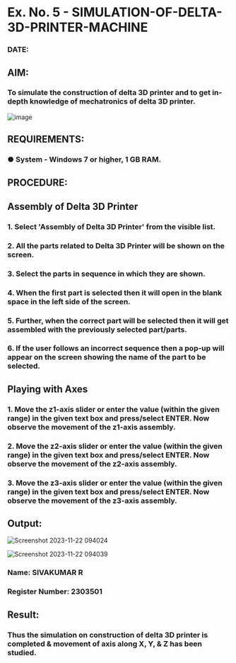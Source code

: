# Ex. No. 5 - SIMULATION-OF-DELTA-3D-PRINTER-MACHINE

### DATE: 
## AIM:
### To simulate the construction of delta 3D printer and to get in-depth knowledge of mechatronics of delta 3D printer.

![image](https://github.com/Sellakumar1987/Ex.-No.-5---SIMULATION-OF-DELTA-3D-PRINTER-MACHINE/assets/113594316/c784471e-098f-456d-9c1b-e9f0ce56cc9b)

## REQUIREMENTS:
### ●	System - Windows 7 or higher, 1 GB RAM.

## PROCEDURE:

## Assembly of Delta 3D Printer
### 1.	Select 'Assembly of Delta 3D Printer' from the visible list.
### 2.	All the parts related to Delta 3D Printer will be shown on the screen.
### 3.	Select the parts in sequence in which they are shown.
### 4.	When the first part is selected then it will open in the blank space in the left side of the screen.
### 5.	Further, when the correct part will be selected then it will get assembled with the previously selected part/parts.
### 6.	If the user follows an incorrect sequence then a pop-up will appear on the screen showing the name of the part to be selected.

## Playing with Axes
### 1.	Move the z1-axis slider or enter the value (within the given range) in the given text box and press/select ENTER. Now observe the movement of the z1-axis assembly.
### 2.	Move the z2-axis slider or enter the value (within the given range) in the given text box and press/select ENTER. Now observe the movement of the z2-axis assembly.
### 3.	Move the z3-axis slider or enter the value (within the given range) in the given text box and press/select ENTER. Now observe the movement of the z3-axis assembly. 

## Output:
![Screenshot 2023-11-22 094024](https://github.com/tamilh45/Ex.-No.-5---SIMULATION-OF-DELTA-3D-PRINTER-MACHINE/assets/150312761/1d5ffdde-b317-4785-a5fc-0ae58422c660) 

![Screenshot 2023-11-22 094039](https://github.com/tamilh45/Ex.-No.-5---SIMULATION-OF-DELTA-3D-PRINTER-MACHINE/assets/150312761/27c1ebed-2b9e-4bb6-8a59-167497d768af)

### Name: SIVAKUMAR R
### Register Number: 2303501
## Result: 
### Thus the simulation on construction of delta 3D printer is completed & movement of axis along X, Y, & Z has been studied.
